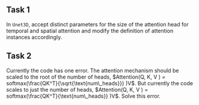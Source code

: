 
## Task 1
In `Unet3D`, accept distinct parameters for the size of the attention head for temporal and spatial attention and modify the definition of attention instances accordingly.

## Task 2 
Currently the code has one error. The attention mechanism should be scaled to the root of the number of heads, $Attention(Q, K, V ) = softmax(\frac{QK^T}{\sqrt{\text{num\_heads}}} )V$. But currently the code scales to just the number of heads, $Attention(Q, K, V ) = softmax(\frac{QK^T}{\text{num\_heads}} )V$. Solve this error.